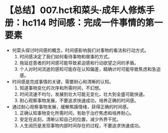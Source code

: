 # 【总结】007.hct和菜头·成年人修炼手册：hc114 时间感：完成一件事情的第一要素

-   何菜头探讨时间感的概念，时间感影响我们对事物的看法和行动方式。
    1.  时间感决定了我们如何看待事物和做事的方式。
    2.  拖延症患者的时间感可能导致紧迫感和行动欲望之间的矛盾。
    3.  个人对时间流逝的感知可能存在认知偏差，精确计时可能导致焦虑和急迫感。
-   时间感是完成事情的关键，需要耐心和清晰的认知。
    1.  知道事物变化的次序和所需时间，不幻想。
    2.  时间流速不均匀，发展到壮大可能无变化，壮大到全盛可能快速。
    3.  耐心观察事物发展，不要追求快速成功，培养正确的时间感。
-   通过耐心观察事物发展，缓解焦躁情绪，获得正确的时间感。
    1.  正确认知事物变化所需时间，有助于治疗焦虑和培养耐心。
    2.  安定在此刻，清晰认知自己的位置，减少外界干扰。
    3.  人生阅历是发现事物内部时间存在的过程，不要追求快速成功。